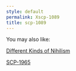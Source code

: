 ```yaml
---
style: default
permalink: Xscp-1089
title: scp-1089
---
```

You may also like:

[Different Kinds of Nihilism](http://scp-wiki.net/different-kinds-of-nihilism)

[SCP-1965](http://scp-wiki.net/scp-1965)

